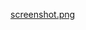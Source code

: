 [screenshot.png](https://raw.githubusercontent.com/wwwins/MyBitbarPlugins/master/screenshots/screenshot.png)

